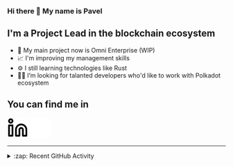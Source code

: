 ### Hi there 👋 My name is Pavel

## I'm a Project Lead in the blockchain ecosystem 

- 🚀 My main project now is Omni Enterprise (WIP)
- 📈 I'm improving my management skills
- ⚙️ I still learning technologies like Rust
- 🧑‍💻 I’m looking for talanted developers who'd like to work with Polkadot ecosystem

## You can find me in
[![website](./img/linkedin-light.svg)](https://www.linkedin.com/in/golovkinpl/)
[![website](./img/linkedin-dark.svg)](https://www.linkedin.com/in/golovkinpl/)

---

<details>
  <summary>:zap: Recent GitHub Activity</summary>
  
<!--START_SECTION:activity-->
1. 🎉 Merged PR [#222](https://github.com/nova-wallet/metadata-portal/pull/222) in [nova-wallet/metadata-portal](https://github.com/nova-wallet/metadata-portal)
2. 🎉 Merged PR [#220](https://github.com/nova-wallet/metadata-portal/pull/220) in [nova-wallet/metadata-portal](https://github.com/nova-wallet/metadata-portal)
3. 🎉 Merged PR [#219](https://github.com/nova-wallet/metadata-portal/pull/219) in [nova-wallet/metadata-portal](https://github.com/nova-wallet/metadata-portal)
4. 🎉 Merged PR [#218](https://github.com/nova-wallet/metadata-portal/pull/218) in [nova-wallet/metadata-portal](https://github.com/nova-wallet/metadata-portal)
5. 🎉 Merged PR [#217](https://github.com/nova-wallet/metadata-portal/pull/217) in [nova-wallet/metadata-portal](https://github.com/nova-wallet/metadata-portal)
<!--END_SECTION:activity-->

</details>
